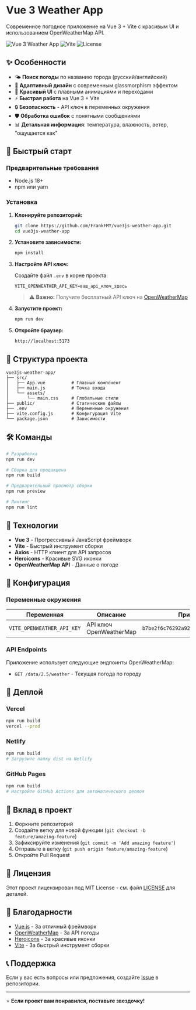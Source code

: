 # Vue 3 Weather App

Современное погодное приложение на Vue 3 + Vite с красивым UI и использованием OpenWeatherMap API.

![Vue 3 Weather App](https://img.shields.io/badge/Vue-3.4+-green.svg)
![Vite](https://img.shields.io/badge/Vite-5.0+-blue.svg)
![License](https://img.shields.io/badge/License-MIT-yellow.svg)

## ✨ Особенности

-   🌤️ **Поиск погоды** по названию города (русский/английский)
-   📱 **Адаптивный дизайн** с современным glassmorphism эффектом
-   🎨 **Красивый UI** с плавными анимациями и переходами
-   ⚡ **Быстрая работа** на Vue 3 + Vite
-   🔒 **Безопасность** - API ключ в переменных окружения
-   🛡️ **Обработка ошибок** с понятными сообщениями
-   📊 **Детальная информация**: температура, влажность, ветер, "ощущается как"

## 🚀 Быстрый старт

### Предварительные требования

-   Node.js 18+
-   npm или yarn

### Установка

1. **Клонируйте репозиторий:**

    ```bash
    git clone https://github.com/FrankFMY/vue3js-weather-app.git
    cd vue3js-weather-app
    ```

2. **Установите зависимости:**

    ```bash
    npm install
    ```

3. **Настройте API ключ:**

    Создайте файл `.env` в корне проекта:

    ```env
    VITE_OPENWEATHER_API_KEY=ваш_api_ключ_здесь
    ```

    > ⚠️ **Важно:** Получите бесплатный API ключ на [OpenWeatherMap](https://openweathermap.org/api)

4. **Запустите проект:**

    ```bash
    npm run dev
    ```

5. **Откройте браузер:**
    ```
    http://localhost:5173
    ```

## 📁 Структура проекта

```
vue3js-weather-app/
├── src/
│   ├── App.vue          # Главный компонент
│   ├── main.js          # Точка входа
│   └── assets/
│       └── main.css     # Глобальные стили
├── public/              # Статические файлы
├── .env                 # Переменные окружения
├── vite.config.js       # Конфигурация Vite
└── package.json         # Зависимости
```

## 🛠️ Команды

```bash
# Разработка
npm run dev

# Сборка для продакшена
npm run build

# Предварительный просмотр сборки
npm run preview

# Линтинг
npm run lint
```

## 🎨 Технологии

-   **Vue 3** - Прогрессивный JavaScript фреймворк
-   **Vite** - Быстрый инструмент сборки
-   **Axios** - HTTP клиент для API запросов
-   **Heroicons** - Красивые SVG иконки
-   **OpenWeatherMap API** - Данные о погоде

## 🔧 Конфигурация

### Переменные окружения

| Переменная                 | Описание                | Пример                             |
| -------------------------- | ----------------------- | ---------------------------------- |
| `VITE_OPENWEATHER_API_KEY` | API ключ OpenWeatherMap | `b7be2f6c76292a9201b44208a6c87570` |

### API Endpoints

Приложение использует следующие эндпоинты OpenWeatherMap:

-   `GET /data/2.5/weather` - Текущая погода по городу

## 🚀 Деплой

### Vercel

```bash
npm run build
vercel --prod
```

### Netlify

```bash
npm run build
# Загрузите папку dist на Netlify
```

### GitHub Pages

```bash
npm run build
# Настройте GitHub Actions для автоматического деплоя
```

## 🤝 Вклад в проект

1. Форкните репозиторий
2. Создайте ветку для новой функции (`git checkout -b feature/amazing-feature`)
3. Зафиксируйте изменения (`git commit -m 'Add amazing feature'`)
4. Отправьте в ветку (`git push origin feature/amazing-feature`)
5. Откройте Pull Request

## 📝 Лицензия

Этот проект лицензирован под MIT License - см. файл [LICENSE](LICENSE) для деталей.

## 🙏 Благодарности

-   [Vue.js](https://vuejs.org/) - За отличный фреймворк
-   [OpenWeatherMap](https://openweathermap.org/) - За API погоды
-   [Heroicons](https://heroicons.com/) - За красивые иконки
-   [Vite](https://vitejs.dev/) - За быстрый инструмент сборки

## 📞 Поддержка

Если у вас есть вопросы или предложения, создайте [Issue](https://github.com/FrankFMY/vue3js-weather-app/issues) в репозитории.

---

⭐ **Если проект вам понравился, поставьте звездочку!**

